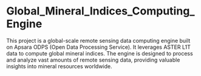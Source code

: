 # Global_Mineral_Indices_Computing_Engine
This project is a global-scale remote sensing data computing engine built on Apsara ODPS (Open Data Processing Service). It leverages ASTER L1T data to compute global mineral indices. The engine is designed to process and analyze vast amounts of remote sensing data, providing valuable insights into mineral resources worldwide.